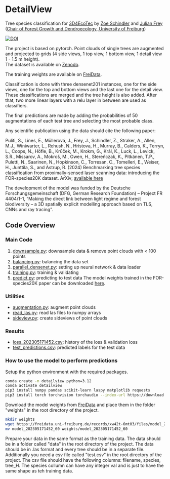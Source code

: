 # DetailView
Tree species classification for [3D4EcoTec](https://github.com/stefp/Tr3D_species)
by [Zoe Schindler](https://freidok.uni-freiburg.de/pers/307357) and [Julian Frey](https://freidok.uni-freiburg.de/pers/24353) (<a href ="https://www.iww.uni-freiburg.de/">Chair of Forest Growth and Dendroecology, University of Freiburg</a>)



[![DOI](https://zenodo.org/badge/DOI/10.5281/zenodo.14204431.svg)](https://doi.org/10.5281/zenodo.14204431)



The project is based on pytorch. Point clouds of single trees are augmented and projected to grids 
(4 side views, 1 top view, 1 bottom view, 1 detail view 1 - 1.5 m height).  
The dataset is available on [<a href = "https://zenodo.org/records/13255198?utm_source=substack&utm_medium=email"> Zenodo</a>](https://zenodo.org/records/13255198). 

The training weights are available on [<a href = "https://doi.org/10.60493/xw42t-6mt03"> FreiData</a>](https://doi.org/10.60493/xw42t-6mt03).

Classification is done with three densenet201 instances, one for the side views, one for the top and bottom views and the 
last one for the detail view. These classifications are merged and the tree height is also added. 
After that, two more linear layers with a relu layer in between are used as classifiers. 

The final predictions are made by adding the probabilities of 50 augmentations of each test tree 
and selecting the most probable class.

Any scientific publication using the data should cite the following paper:

Puliti, S., Lines, E., Müllerová, J., Frey, J., Schindler, Z., Straker, A., Allen, M.J., Winiwarter, L., Rehush, N., Hristova, H., Murray, B., Calders, K., Terryn, L., Coops, N., Höfle, B., Krůček, M., Krokm, G., Král, K., Luck, L., Levick, S.R., Missarov, A., Mokroš, M., Owen, H., Stereńczak, K., Pitkänen, T.P., Puletti, N., Saarinen, N., Hopkinson, C., Torresan, C., Tomelleri, E., Weiser, H., Junttila, S., and Astrup, R. (2024) Benchmarking tree species classification from proximally-sensed laser scanning data: introducing the FOR-species20K dataset. ArXiv; [available here](https://www.arxiv.org/abs/2408.06507)

The development of the model was funded by the Deutsche Forschungsgemeinschaft (DFG, German Research Foundation) – Project FR 4404/1-1, “Making the direct link between light regime and forest biodiversity – a 3D spatially explicit modelling approach based on TLS, CNNs and ray tracing”.

## Code Overview

### Main Code

1. <a href ="https://github.com/JulFrey/DetailView/blob/main/downsampling.py">downsample.py</a>: downsample data & remove point clouds with < 100 points
2. <a href = "https://github.com/JulFrey/DetailView/blob/main/balancing.py">balancing.py</a>: balancing the data set
3. <a href = "https://github.com/JulFrey/DetailView/blob/main/parallel_densenet.py">parallel_densenet.py</a>: setting up neural network & data loader
4. <a href = "https://github.com/JulFrey/DetailView/blob/main/training.py">training.py</a>: training & validating
5. <a href = "https://github.com/JulFrey/DetailView/blob/main/predict.py">predict.py</a>: predicting to test data
   The model weights trained in the FOR-species20K paper can be downloaded [here](https://freidata.uni-freiburg.de/records/xw42t-6mt03).

### Utilities

* <a href = "https://github.com/JulFrey/DetailView/blob/main/augmentation.py">augmentation.py</a>: augment point clouds
* <a href = "https://github.com/JulFrey/DetailView/blob/main/read_las.py">read_las.py</a>: read las files to numpy arrays
* <a href = "https://github.com/JulFrey/DetailView/blob/main/sideview.py">sideview.py</a>: create sideviews of point clouds

### Results

* <a href = "https://github.com/JulFrey/DetailView/blob/main/loss_202305171452.csv">loss_202305171452.csv</a>: history of the loss & validation loss
* <a href = "https://github.com/JulFrey/DetailView/blob/main/test_predictions.csv">test_predictions.csv</a>: predicted labels for the test data

### How to use the model to perform predictions

Setup the python environment with the required packages.
```bash 
conda create -n detailview python=3.12
conda activate detailview
pip3 install numpy pandas scikit-learn laspy matplotlib requests
pip3 install torch torchvision torchaudio --index-url https://download.pytorch.org/whl/cu128
```
Download the model weights from [FreiData](https://doi.org/10.60493/xw42t-6mt03) and place them in the folder "weights" in the root directory of the project.
```bash 
mkdir weights
wget https://freidata.uni-freiburg.de/records/xw42t-6mt03/files/model_202305171452_60?download=1
mv model_202305171452_60 weights/model_202305171452_60
```

Prepare your data in the same format as the training data. The data should be in a folder called "data" in the root directory of the project. The data should be in .las format and every tree should be in a separate file. 
Additionally you need a csv file called "test.csv" in the root directory of the project. The csv file should have the following columns: filename, species, tree_H. The species collumn can have any integer val and is just to have the same shape as teh training data.


